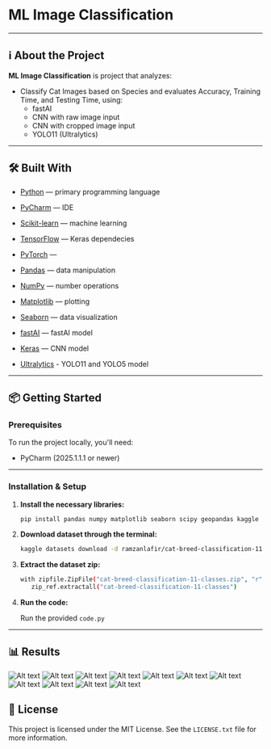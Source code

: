 # ML Image Classification

---

## ℹ️ About the Project

**ML Image Classification** is project that analyzes:

- Classify Cat Images based on Species and evaluates Accuracy, Training Time, and Testing Time, using:
  - fastAI
  - CNN with raw image input
  - CNN with cropped image input
  - YOLO11 (Ultralytics)

---

## 🛠️ Built With

- [Python](https://www.python.org/) — primary programming language
- [PyCharm](https://www.jetbrains.com/pycharm/) — IDE

- [Scikit-learn](https://scikit-learn.org/stable/) — machine learning
- [TensorFlow](https://www.tensorflow.org/) — Keras dependecies
- [PyTorch](https://pytorch.org/) — 
- [Pandas](https://pandas.pydata.org/) — data manipulation
- [NumPy](https://numpy.org/) — number operations
- [Matplotlib](https://matplotlib.org/) — plotting
- [Seaborn](https://seaborn.pydata.org/) — data visualization
- [fastAI](https://www.fast.ai/) — fastAI model
- [Keras](https://keras.io/) — CNN model
- [Ultralytics](https://www.ultralytics.com/) - YOLO11 and YOLO5 model

---

## 📦 Getting Started

### Prerequisites

To run the project locally, you'll need:

- PyCharm (2025.1.1.1 or newer)

---

### Installation & Setup

1. **Install the necessary libraries:**

   ```bash
   pip install pandas numpy matplotlib seaborn scipy geopandas kaggle

2. **Download dataset through the terminal:**

   ```bash
   kaggle datasets download -d ramzanlafir/cat-breed-classification-11-classes

3. **Extract the dataset zip:**

   ```bash
   with zipfile.ZipFile("cat-breed-classification-11-classes.zip", "r") as zip_ref:
      zip_ref.extractall("cat-breed-classification-11-classes")

4. **Run the code:**

   Run the provided `code.py`

---

## 📊 Results

![Alt text](Figure_1.png?raw=true "Title")
![Alt text](Figure_2.png?raw=true "Title")
![Alt text](Figure_3.png?raw=true "Title")
![Alt text](Figure_4.png?raw=true "Title")
![Alt text](Figure_5.png?raw=true "Title")
![Alt text](Figure_6.png?raw=true "Title")
![Alt text](Figure_7.png?raw=true "Title")
![Alt text](Figure_8.png?raw=true "Title")
![Alt text](Figure_9.png?raw=true "Title")
![Alt text](Figure_10.png?raw=true "Title")
![Alt text](Figure_11.png?raw=true "Title")

## 📃 License

This project is licensed under the MIT License. See the `LICENSE.txt` file for more information.
